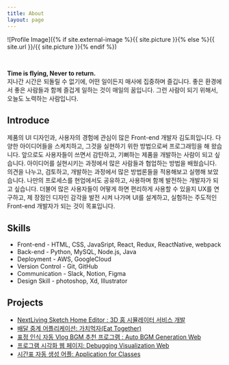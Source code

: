 ```yaml
---
title: About
layout: page
---
```

![Profile Image]({% if site.external-image %}{{ site.picture }}{% else %}{{ site.url }}/{{ site.picture }}{% endif %})

<br/>

<p><b>Time is flying, Never to return.</b><br/>
지나간 시간은 되돌릴 수 없기에, 어떤 일이든지 매사에 집중하며 즐깁니다. 좋은 환경에서 좋은 사람들과 함께 즐겁게 일하는 것이 매일의 꿈입니다. 
그런 사람이 되기 위해서, 오늘도 노력하는 사람입니다.</p>

<h2>Introduce</h2>

<p>제품의 UI 디자인과, 사용자의 경험에 관심이 많은 Front-end 개발자 김도희입니다.
다양한 아이디어들을 스케치하고, 그것을 실현하기 위한 방법으로써 프로그래밍을 해 왔습니다.  
앞으로도 사용자들이 쓰면서 감탄하고, 기뻐하는 제품을 개발하는 사람이 되고 싶습니다.
아이디어를 실현시키는 과정에서 많은 사람들과 협업하는 방법을 배웠습니다. 
의견을 나누고, 검토하고, 개발하는 과정에서 많은 방법론들을 적용해보고 실행해 보았습니다.
나만의 프로세스를 현업에서도 공유하고, 사용하며 함께 발전하는 개발자가 되고 싶습니다.
더불어 많은 사용자들이 어떻게 하면 편리하게 사용할 수 있을지 UX를 연구하고,
제 장점인 디자인 감각을 발전 시켜 나가며 UI를 설계하고, 실험하는 주도적인 Front-end 개발자가 되는 것이 목표입니다.</p>

<h2>Skills</h2>

<ul class="skill-list">
	<li>Front-end - HTML, CSS, JavaSript, React, Redux, ReactNative, webpack</li>
	<li>Back-end - Python, MySQL, Node.js, Java</li>
	<li>Deployment - AWS, GoogleCloud</li>
	<li>Version Control - Git, GitHub</li>
	<li>Communication - Slack, Notion, Figma</li>
	<li>Design Skill - photoshop, Xd, Illustrator</li>
</ul>

<h2>Projects</h2>

<ul>
	<li><a href="https://github.com/SketchHome/SketchHome_Editor.git">NextLiving Sketch Home Editor : 3D 홈 시뮬레이터 서비스 개발</a></li>
	<li><a href="https://github.com/ire4564/eat_Value_project">배달 중계 어플리케이션: 가치먹자(Eat Together)</a></li>
	<li><a href="https://github.com/teamFocus2021/Auto-BGM-Generation-Web">표정 인식 자동 Vlog BGM 추천 프로그램 : Auto BGM Generation Web</a></li>
	<li><a href="https://github.com/ire4564/Debugging_visualization_web">프로그램 시각화 웹 페이지: Debugging Visualization Web</a></li>
	<li><a href="https://github.com/ire4564/Application_for_classes">시간표 자동 생성 어플: Application for Classes</a></li>
</ul>
